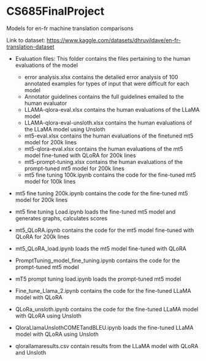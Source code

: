 # CS685FinalProject
Models for en-fr machine translation comparisons

Link to dataset: https://www.kaggle.com/datasets/dhruvildave/en-fr-translation-dataset

- Evaluation files: This folder contains the files pertaining to the human evaluations of the model

  - error analysis.xlsx contains the detailed error analysis of 100 annotated examples for types of input that were difficult for each model
  - Annotator guidelines contains the full guidelines emailed to the human evaluator
  - LLAMA-qlora-eval.xlsx contains the human evaluations of the LLaMA model
  - LLAMA-qlora-eval-unsloth.xlsx contains the human evaluations of the LLaMA model using Unsloth
  - mt5-eval.xlsx contains the human evaluations of the finetuned mt5 model for 200k lines
  - mt5-qlora-eval.xlsx contains the human evaluations of the mt5 model fine-tuned with QLoRA for 200k lines
  - mt5-prompt-tuning.xlsx contains the human evaluations of the prompt-tuned mt5 model for 200k lines
  - mt5 fine tuning 100k.ipynb contains the code for the fine-tuned mt5 model for 100k lines

- mt5 fine tuning 200k.ipynb contains the code for the fine-tuned mt5 model for 200k lines

- mt5 fine tuning Load.ipynb loads the fine-tuned mt5 model and generates graphs, calculates scores

- mt5_QLoRA.ipynb contains the code for the mt5 model fine-tuned with QLoRA for 200k lines

- mt5_QLoRA_load.ipynb loads the mt5 model fine-tuned with QLoRA

- PromptTuning_model_fine_tuning.ipynb contains the code for the prompt-tuned mt5 model

- mT5 prompt tuning load.ipynb loads the prompt-tuned mt5 model

- Fine_tune_Llama_2.ipynb contains the code for the fine-tuned LLaMA model with QLoRA

- QLoRa_unsloth.ipynb contains the code for the fine-tuned LLaMA model with QLoRA using Unsloth

- QloraLlamaUnslothCOMETandBLEU.ipynb loads the fine-tuned LLaMA model with QLoRA using Unsloth

- qlorallamaresults.csv contain results from the LLaMA model with QLoRA and Unsloth
